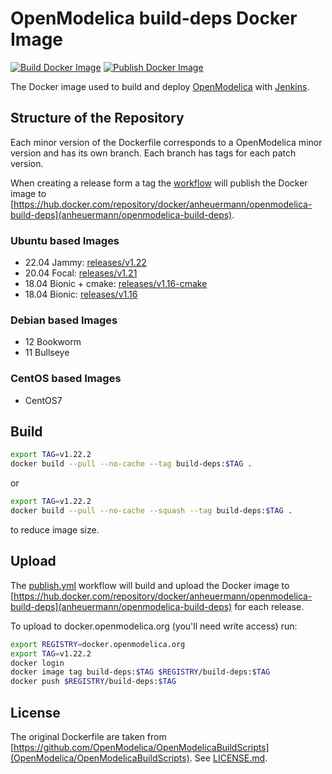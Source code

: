 # OpenModelica build-deps Docker Image

[![Build Docker Image](https://github.com/AnHeuermann/build-deps/actions/workflows/build.yml/badge.svg?branch=main)](https://github.com/AnHeuermann/build-deps/actions/workflows/build.yml)
[![Publish Docker Image](https://github.com/AnHeuermann/build-deps/actions/workflows/publish.yml/badge.svg)](https://github.com/AnHeuermann/build-deps/actions/workflows/publish.yml)

The Docker image used to build and deploy
[OpenModelica](https://github.com/OpenModelica/OpenModelica) with
[Jenkins](https://test.openmodelica.org/jenkins/).

## Structure of the Repository

Each minor version of the Dockerfile corresponds to a OpenModelica minor version and has
its own branch.
Each branch has tags for each patch version.

When creating a release form a tag the [workflow](./.github/workflows/publish.yml) will
publish the Docker image to [https://hub.docker.com/repository/docker/anheuermann/openmodelica-build-deps](anheuermann/openmodelica-build-deps).

### Ubuntu based Images

  - 22.04 Jammy: [releases/v1.22](https://github.com/AnHeuermann/build-deps/tree/releases/v1.22)
  - 20.04 Focal: [releases/v1.21](https://github.com/AnHeuermann/build-deps/tree/releases/v1.21)
  - 18.04 Bionic + cmake: [releases/v1.16-cmake](https://github.com/AnHeuermann/build-deps/tree/releases/v1.16-cmake)
  - 18.04 Bionic: [releases/v1.16](https://github.com/AnHeuermann/build-deps/tree/releases/v1.16)

### Debian based Images

  - 12 Bookworm
  - 11 Bullseye

### CentOS based Images

  - CentOS7


## Build

```bash
export TAG=v1.22.2
docker build --pull --no-cache --tag build-deps:$TAG .
```

or

```bash
export TAG=v1.22.2
docker build --pull --no-cache --squash --tag build-deps:$TAG .
```

to reduce image size.

## Upload

The [publish.yml](./.github/workflows/publish.yml) workflow will build and upload the
Docker image to [https://hub.docker.com/repository/docker/anheuermann/openmodelica-build-deps](anheuermann/openmodelica-build-deps)
for each release.

To upload to docker.openmodelica.org (you'll need write access) run:

```bash
export REGISTRY=docker.openmodelica.org
export TAG=v1.22.2
docker login
docker image tag build-deps:$TAG $REGISTRY/build-deps:$TAG
docker push $REGISTRY/build-deps:$TAG
```

## License

The original Dockerfile are taken from [https://github.com/OpenModelica/OpenModelicaBuildScripts](OpenModelica/OpenModelicaBuildScripts).
See [LICENSE.md](./LICENSE.md).
